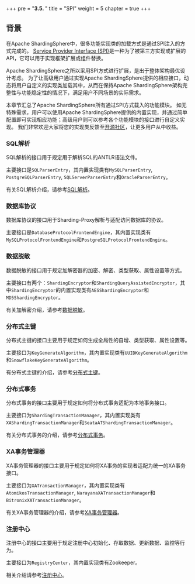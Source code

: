 +++
pre = "<b>3.5. </b>"
title = "SPI"
weight = 5
chapter = true
+++

## 背景

在Apache ShardingSphere中，很多功能实现类的加载方式是通过SPI注入的方式完成的。
[Service Provider Interface (SPI)](https://docs.oracle.com/javase/tutorial/sound/SPI-intro.html)是一种为了被第三方实现或扩展的API，它可以用于实现框架扩展或组件替换。

Apache ShardingSphere之所以采用SPI方式进行扩展，是出于整体架构最优设计考虑。
为了让高级用户通过实现Apache ShardingSphere提供的相应接口，动态将用户自定义的实现类加载其中，从而在保持Apache ShardingSphere架构完整性与功能稳定性的情况下，满足用户不同场景的实际需求。

本章节汇总了Apache ShardingSphere所有通过SPI方式载入的功能模块。
如无特殊需求，用户可以使用Apache ShardingSphere提供的内置实现，并通过简单配置即可实现相应功能；高级用户则可以参考各个功能模块的接口进行自定义实现。
我们非常欢迎大家将您的实现类反馈至[开源社区](https://github.com/apache/incubator-shardingsphere/pulls)，让更多用户从中收益。

### SQL解析

SQL解析的接口用于规定用于解析SQL的ANTLR语法文件。

主要接口是`SQLParserEntry`，其内置实现类有`MySQLParserEntry`, `PostgreSQLParserEntry`, `SQLServerParserEntry`和`OracleParserEntry`。

有关SQL解析介绍，请参考[SQL解析](/cn/features/sharding/principle/parse/)。

### 数据库协议

数据库协议的接口用于Sharding-Proxy解析与适配访问数据库的协议。

主要接口是`DatabaseProtocolFrontendEngine`，其内置实现类有`MySQLProtocolFrontendEngine`和`PostgreSQLProtocolFrontendEngine`。

### 数据脱敏

数据脱敏的接口用于规定加解密器的加密、解密、类型获取、属性设置等方式。

主要接口有两个：`ShardingEncryptor`和`ShardingQueryAssistedEncryptor`，其中`ShardingEncryptor`的内置实现类有`AESShardingEncryptor`和`MD5ShardingEncryptor`。

有关加解密介绍，请参考[数据脱敏](/cn/features/orchestration/encrypt/)。

### 分布式主键

分布式主键的接口主要用于规定如何生成全局性的自增、类型获取、属性设置等。

主要接口为`KeyGenerateAlgorithm`，其内置实现类有`UUIDKeyGenerateAlgorithm`和`SnowflakeKeyGenerateAlgorithm`。

有分布式主键的介绍，请参考[分布式主键](/cn/features/sharding/other-features/key-generate-algorithm/)。

### 分布式事务

分布式事务的接口主要用于规定如何将分布式事务适配为本地事务接口。

主要接口为`ShardingTransactionManager`，其内置实现类有`XAShardingTransactionManager`和`SeataATShardingTransactionManager`。

有关分布式事务的介绍，请参考[分布式事务](/cn/features/transaction/)。

### XA事务管理器

XA事务管理器的接口主要用于规定如何将XA事务的实现者适配为统一的XA事务接口。

主要接口为`XATransactionManager`，其内置实现类有`AtomikosTransactionManager`, `NarayanaXATransactionManager`和`BitronixXATransactionManager`。

有关XA事务管理器的介绍，请参考[XA事务管理器](/cn/features/concept/2pc-xa-transaction/)。

### 注册中心

注册中心的接口主要用于规定注册中心初始化、存取数据、更新数据、监控等行为。

主要接口为`RegistryCenter`，其内置实现类有Zookeeper。

相关介绍请参考[注册中心](/cn/features/orchestration/supported-registry-repo/)。
